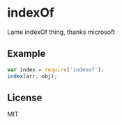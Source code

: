 
# indexOf

  Lame indexOf thing, thanks microsoft

## Example

```js
var index = require('indexof');
index(arr, obj);
```

## License

  MIT
